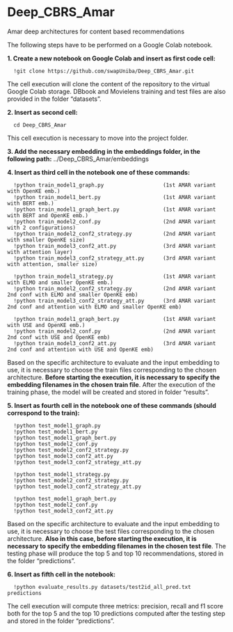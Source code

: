# Deep_CBRS_Amar
Amar deep architectures for content based recommendations

The following steps have to be performed on a Google Colab notebook.

**1.	Create a new notebook on Google Colab and insert as first code cell:**

      !git clone https://github.com/swapUniba/Deep_CBRS_Amar.git
      
The cell execution will clone the content of the repository to the virtual Google Colab storage. DBbook and Movielens training and test files are also provided in the folder “datasets”.

**2.	Insert as second cell:**

      cd Deep_CBRS_Amar

This cell execution is necessary to move into the project folder.

**3.	Add the necessary embedding in the embeddings folder, in the following path:** ../Deep_CBRS_Amar/embeddings

**4.	Insert as third cell in the notebook one of these commands:**

      !python train_model1_graph.py                   (1st AMAR variant with OpenKE emb.)
      !python train_model1_bert.py                    (1st AMAR variant with BERT emb.)
      !python train_model1_graph_bert.py              (1st AMAR variant with BERT and OpenKE emb.)
      !python train_model2_conf.py                    (2nd AMAR variant with 2 configurations)
      !python train_model2_conf2_strategy.py          (2nd AMAR variant with smaller OpenKE size)
      !python train_model3_conf2_att.py               (3rd AMAR variant with attention layer)
      !python train_model3_conf2_strategy_att.py      (3rd AMAR variant with attention, smaller size)
      
      !python train_model1_strategy.py                (1st AMAR variant with ELMO and smaller OpenKE emb.)
      !python train_model2_conf2_strategy.py          (2nd AMAR variant 2nd conf with ELMO and smaller OpenKE emb)
      !python train_model3_conf2_strategy_att.py      (3rd AMAR variant 2nd conf and attention with ELMO and smaller OpenKE emb)
      
      !python train_model1_graph_bert.py              (1st AMAR variant with USE and OpenKE emb.)
      !python train_model2_conf.py                    (2nd AMAR variant 2nd conf with USE and OpenKE emb)
      !python train_model3_conf2_att.py               (3rd AMAR variant 2nd conf and attention with USE and OpenKE emb)
      
Based on the specific architecture to evaluate and the input embedding to use, it is necessary to choose the train files corresponding to the chosen architecture. **Before starting the execution, it is necessary to specify the embedding filenames in the chosen train file**. After the execution of the training phase, the model will be created and stored in folder “results”.

**5.	Insert as fourth cell in the notebook one of these commands (should correspond to the train):**

      !python test_model1_graph.py
      !python test_model1_bert.py
      !python test_model1_graph_bert.py
      !python test_model2_conf.py
      !python test_model2_conf2_strategy.py
      !python test_model3_conf2_att.py
      !python test_model3_conf2_strategy_att.py
      
      !python test_model1_strategy.py
      !python test_model2_conf2_strategy.py
      !python test_model3_conf2_strategy_att.py
      
      !python test_model1_graph_bert.py
      !python test_model2_conf.py
      !python test_model3_conf2_att.py
      
Based on the specific architecture to evaluate and the input embedding to use, it is necessary to choose the test files corresponding to the chosen architecture. **Also in this case, before starting the execution, it is necessary to specify the embedding filenames in the chosen test file**. The testing phase will produce the top 5 and top 10 recommendations, stored in the folder “predictions”.

**6.	Insert as fifth cell in the notebook:**

      !python evaluate_results.py datasets/test2id_all_pred.txt predictions

The cell execution will compute three metrics: precision, recall and f1 score both for the top 5 and the top 10 predictions computed after the testing step and stored in the folder “predictions”. 
